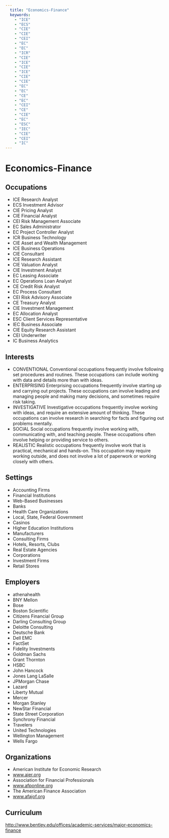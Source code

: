 ```yaml
---
  title: "Economics-Finance"
  keywords: 
    - "ICE"
    - "ECS"
    - "CIE"
    - "CIE"
    - "CEI"
    - "EC"
    - "EC"
    - "ICR"
    - "CIE"
    - "ICE"
    - "CIE"
    - "ICE"
    - "CIE"
    - "CIE"
    - "EC"
    - "EC"
    - "CE"
    - "EC"
    - "CEI"
    - "CE"
    - "CIE"
    - "EC"
    - "ESC"
    - "IEC"
    - "CIE"
    - "CEI"
    - "IC"
---
```

# Economics-Finance

## Occupations


 - ICE
    Research Analyst
 - ECS
    Investment Advisor
 - CIE
    Pricing Analyst
 - CIE
    Financial Analyst
 - CEI
    Risk Management Associate
 - EC
    Sales Administrator
 - EC
    Project Controller Analyst
 - ICR
    Business Technology
 - CIE
    Asset and Wealth Management
 - ICE
    Business Operations
 - CIE
    Consultant
 - ICE
    Research Assistant
 - CIE
    Valuation Analyst
 - CIE
    Investment Analyst
 - EC
    Leasing Associate
 - EC
    Operations Loan Analyst
 - CE
    Credit Risk Analyst
 - EC
    Process Consultant
 - CEI
    Risk Advisory Associate
 - CE
    Treasury Analyst
 - CIE
    Investment Management
 - EC
    Allocation Analyst
 - ESC
    Client Services Representative
 - IEC
    Business Associate
 - CIE
    Equity Research Assistant
 - CEI
    Underwriter
 - IC
    Business Analytics

## Interests


 - CONVENTIONAL
    Conventional occupations frequently involve following set procedures and routines. These occupations can include working with data and details more than with ideas.
 - ENTERPRISING
    Enterprising occupations frequently involve starting up and carrying out projects. These occupations can involve leading and managing people and making many decisions, and sometimes require risk taking.
 - INVESTIGATIVE
    Investigative occupations frequently involve working with ideas, and require an extensive amount of thinking. These occupations can involve research in searching for facts and figuring out problems mentally.
 - SOCIAL
    Social occupations frequently involve working with, communicating with, and teaching people. These occupations often involve helping or providing service to others.
 - REALISTIC
    Realistic occupations frequently involve work that is practical, mechanical and hands-on. This occupation may require working outside, and does not involve a lot of paperwork or working closely with others.

## Settings


 - Accounting Firms
 - Financial Institutions
 - Web-Based Businesses
 - Banks
 - Health Care Organizations
 - Local, State, Federal Government
 - Casinos
 - Higher Education Institutions
 - Manufacturers
 - Consulting Firms
 - Hotels, Resorts, Clubs
 - Real Estate Agencies
 - Corporations
 - Investment Firms
 - Retail Stores

## Employers


 - athenahealth
 - BNY Mellon
 - Bose
 - Boston Scientific
 - Citizens Financial Group
 - Darling Consulting Group
 - Deloitte Consulting
 - Deutsche Bank
 - Dell EMC
 - FactSet
 - Fidelity Investments
 - Goldman Sachs
 - Grant Thornton
 - HSBC
 - John Hancock
 - Jones Lang LaSalle
 - JPMorgan Chase
 - Lazard
 - Liberty Mutual
 - Mercer
 - Morgan Stanley
 - NewStar Financial
 - State Street Corporation
 - Synchrony Financial
 - Travelers
 - United Technologies
 - Wellington Management
 - Wells Fargo

## Organizations


 - American Institute for Economic Research
 -  www.aier.org
 - Association for Financial Professionals
 - www.afponline.org
 - The American Finance Association
 - www.afajof.org

## Curriculum


http://www.bentley.edu/offices/academic-services/major-economics-finance
